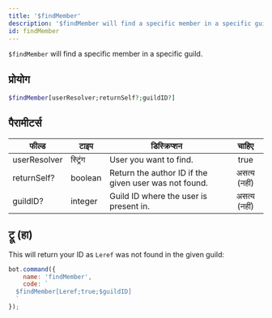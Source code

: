 ```yaml
---
title: '$findMember'
description: '$findMember will find a specific member in a specific guild by their name.'
id: findMember
---
```


`$findMember` will find a specific member in a specific guild.

## प्रोयोग

```php
$findMember[userResolver;returnSelf?;guildID?]
```

## पैरामीटर्स

| फील्ड        | टाइप     | डिस्क्रिप्शन                                          |    चाहिए     |
| ------------ | -------- | ----------------------------------------------------- |:------------:|
| userResolver | स्ट्रिंग | User you want to find.                                |     true     |
| returnSelf?  | boolean  | Return the author ID if the given user was not found. | असत्य (नहीं) |
| guildID?     | integer  | Guild ID where the user is present in.                | असत्य (नहीं) |

## ट्रू (हा)

This will return your ID as `Leref` was not found in the given guild:

```javascript
bot.command({
    name: 'findMember',
    code: `
  $findMember[Leref;true;$guildID]
  `
});
```
